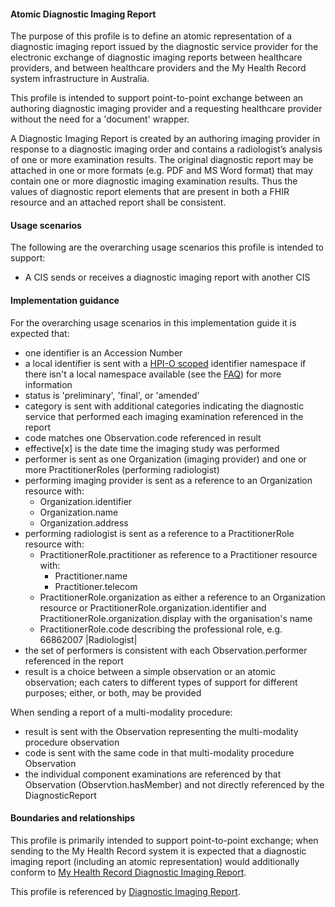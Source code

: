 #### Atomic Diagnostic Imaging Report
The purpose of this profile is to define an atomic representation of a diagnostic imaging report issued by the diagnostic service provider for the electronic exchange of diagnostic imaging reports between healthcare providers, and between healthcare providers and the My Health Record system infrastructure in Australia.

This profile is intended to support point-to-point exchange between an authoring diagnostic imaging provider and a requesting healthcare provider without the need for a 'document' wrapper.

A Diagnostic Imaging Report is created by an authoring imaging provider in response to a diagnostic imaging order and contains a radiologist’s analysis of one or more examination results. The original diagnostic report may be attached in one or more formats (e.g. PDF and MS Word format) that may contain one or more diagnostic imaging examination results. Thus the values of diagnostic report elements that are present in both a FHIR resource and an attached report shall be consistent.

#### Usage scenarios
The following are the overarching usage scenarios this profile is intended to support:
* A CIS sends or receives a diagnostic imaging report with another CIS

#### Implementation guidance
For the overarching usage scenarios in this implementation guide it is expected that:
<ul>
<li>one identifier is an Accession Number</li>
<li>a local identifier is sent with a <a href="http://ns.electronichealth.net.au/id/hpio-scoped/report/1.0/index.html">HPI-O scoped</a> identifier namespace if there isn't a local namespace available (see the <a href="https://github.com/AuDigitalHealth/ci-fhir-r4/wiki/Frequently-Asked-Questions">FAQ</a>) for more information</li>
<li>status is 'preliminary', 'final', or 'amended'</li>
<li>category is sent with additional categories indicating the diagnostic service that performed each imaging examination referenced in the report</li>
<li>code matches one Observation.code referenced in result</li>
<li>effective[x] is the date time the imaging study was performed</li>
<li>performer is sent as one Organization (imaging provider) and one or more PractitionerRoles (performing radiologist)</li>
<li>performing imaging provider is sent as a reference to an Organization resource with:
    <ul>
        <li>Organization.identifier</li>
        <li>Organization.name</li>
        <li>Organization.address</li> 
  </ul></li>      
<li>performing radiologist is sent as a reference to a PractitionerRole resource with:
    <ul>
        <li>PractitionerRole.practitioner as reference to a Practitioner resource with:
        <ul>
            <li>Practitioner.name</li>
            <li>Practitioner.telecom</li>   
        </ul></li>
        <li>PractitionerRole.organization as either a reference to an Organization resource or PractitionerRole.organization.identifier and PractitionerRole.organization.display with the organisation's name</li>
        <li>PractitionerRole.code describing the professional role, e.g. 66862007 |Radiologist|</li>
    </ul></li>
<li>the set of performers is consistent with each Observation.performer referenced in the report</li>
<li>result is a choice between a simple observation or an atomic observation; each caters to different types of support for different purposes; either, or both, may be provided</li>
</ul>

When sending a report of a multi-modality procedure:
<ul>
<li>result is sent with the Observation representing the multi-modality procedure observation</li>  
<li>code is sent with the same code in that multi-modality procedure Observation</li>  
<li>the individual component examinations are referenced by that Observation (Observtion.hasMember) and not directly referenced by the DiagnosticReport</li>  
</ul>

#### Boundaries and relationships
This profile is primarily intended to support point-to-point exchange; when sending to the My Health Record system it is expected that a diagnostic imaging report (including an atomic representation) would additionally conform to [My Health Record Diagnostic Imaging Report](StructureDefinition-diagnosticreport-imag-mhr-1.html).

This profile is referenced by [Diagnostic Imaging Report](StructureDefinition-composition-imagreport-1.html).
